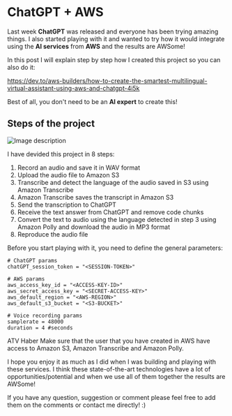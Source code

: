 # ChatGPT + AWS

Last week **ChatGPT** was released and everyone has been trying amazing things. I also started playing with it and wanted to try how it would integrate using the **AI services** from **AWS** and the results are AWSome!

In this post I will explain step by step how I created this project so you can also do it:

https://dev.to/aws-builders/how-to-create-the-smartest-multilingual-virtual-assistant-using-aws-and-chatgpt-4i5k

Best of all, you don't need to be an **AI expert** to create this!

## Steps of the project

![Image description](https://dev-to-uploads.s3.amazonaws.com/uploads/articles/zeg4425prh2v8c2ejt43.png)

I have devided this project in 8 steps:

1. Record an audio and save it in WAV format
2. Upload the audio file to Amazon S3
3. Transcribe and detect the language of the audio saved in S3 using Amazon Transcribe
4. Amazon Transcribe saves the transcript in Amazon S3
5. Send the transcription to ChatGPT
6. Receive the text answer from ChatGPT and remove code chunks
7. Convert the text to audio using the language detected in step 3 using Amazon Polly and download the audio in MP3 format
8. Reproduce the audio file

Before you start playing with it, you need to define the general parameters:

```{python}
# ChatGPT params
chatGPT_session_token = "<SESSION-TOKEN>"

# AWS params
aws_access_key_id = "<ACCESS-KEY-ID>"
aws_secret_access_key = "<SECRET-ACCESS-KEY>"
aws_default_region = "<AWS-REGION>"
aws_default_s3_bucket = "<S3-BUCKET>"

# Voice recording params
samplerate = 48000
duration = 4 #seconds
```
ATV Haber 
Make sure that the user that you have created in AWS have access to Amazon S3, Amazon Transcribe and Amazon Polly.

I hope you enjoy it as much as I did when I was building and playing with these services. I think these state-of-the-art technologies have a lot of opportunities/potential and when we use all of them together the results are AWSome!

If you have any question, suggestion or comment please feel free to add them on the comments or contact me directly! :)
